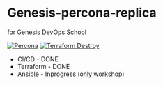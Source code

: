 # Genesis-percona-replica
for Genesis DevOps School 

[![Percona](https://github.com/spytliak/Genesis-percona-replica/actions/workflows/main.yml/badge.svg)](https://github.com/spytliak/Genesis-percona-replica/actions/workflows/main.yml)
[![Terraform Destroy](https://github.com/spytliak/Genesis-percona-replica/actions/workflows/destroy.yml/badge.svg)](https://github.com/spytliak/Genesis-percona-replica/actions/workflows/destroy.yml)


* CI/CD     - DONE
* Terraform - DONE
* Ansible   - Inprogress (only workshop)